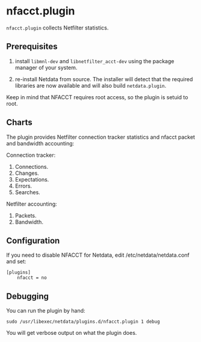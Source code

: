 <!--
title: "nfacct.plugin"
custom_edit_url: https://github.com/netdata/netdata/edit/master/collectors/nfacct.plugin/README.md
-->

# nfacct.plugin

`nfacct.plugin` collects Netfilter statistics.

## Prerequisites

1.  install `libmnl-dev` and `libnetfilter_acct-dev` using the package manager of your system.

2.  re-install Netdata from source. The installer will detect that the required libraries are now available and will also build `netdata.plugin`.

Keep in mind that NFACCT requires root access, so the plugin is setuid to root.

## Charts

The plugin provides Netfilter connection tracker statistics and nfacct packet and bandwidth accounting:

Connection tracker:

1.  Connections.
2.  Changes.
3.  Expectations.
4.  Errors.
5.  Searches.

Netfilter accounting:

1.  Packets.
2.  Bandwidth.

## Configuration

If you need to disable NFACCT for Netdata, edit /etc/netdata/netdata.conf and set:

```
[plugins]
    nfacct = no
```

## Debugging

You can run the plugin by hand:

```
sudo /usr/libexec/netdata/plugins.d/nfacct.plugin 1 debug
```

You will get verbose output on what the plugin does.


